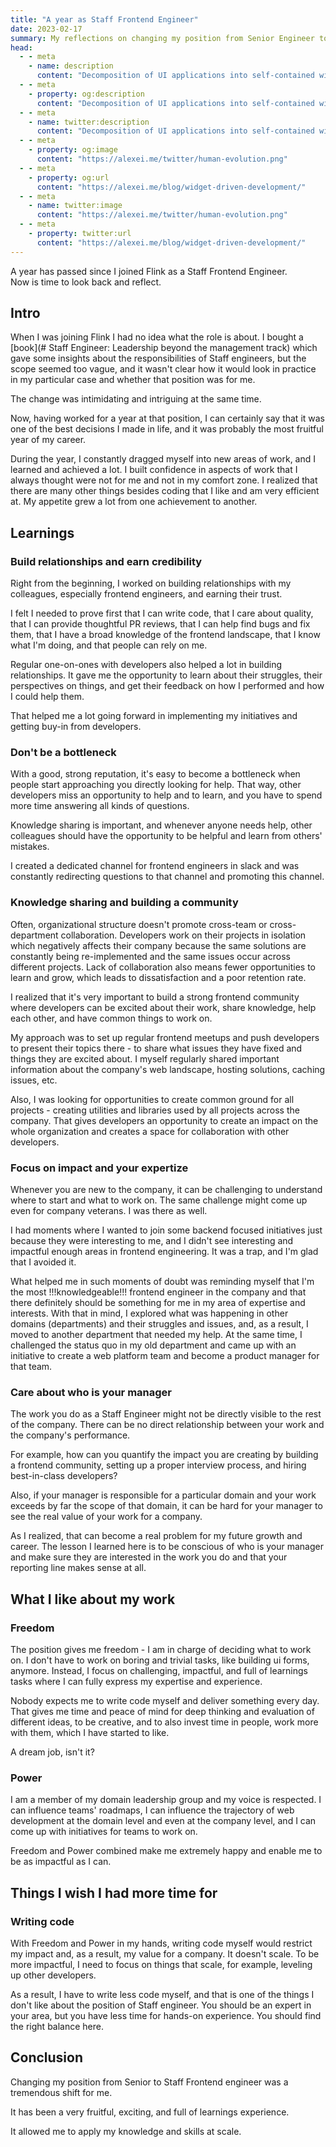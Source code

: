 ```yaml
---
title: "A year as Staff Frontend Engineer"
date: 2023-02-17
summary: My reflections on changing my position from Senior Engineer to Staff Frontend Engineer
head:
  - - meta
    - name: description
      content: "Decomposition of UI applications into self-contained widgets leveraging streamlined Data Management"
  - - meta
    - property: og:description
      content: "Decomposition of UI applications into self-contained widgets leveraging streamlined Data Management"
  - - meta
    - name: twitter:description
      content: "Decomposition of UI applications into self-contained widgets leveraging streamlined Data Management"
  - - meta
    - property: og:image
      content: "https://alexei.me/twitter/human-evolution.png"
  - - meta
    - property: og:url
      content: "https://alexei.me/blog/widget-driven-development/"
  - - meta
    - name: twitter:image
      content: "https://alexei.me/twitter/human-evolution.png"
  - - meta
    - property: twitter:url
      content: "https://alexei.me/blog/widget-driven-development/"
---
```


A year has passed since I joined Flink as a Staff Frontend Engineer.  
Now is time to look back and reflect.  
  
## Intro

When I was joining Flink I had no idea what the role is about. I bought a [book](# Staff Engineer: Leadership beyond the management track) which gave some insights about the responsibilities of Staff engineers, but the scope seemed too vague, and it wasn't clear how it would look in practice in my particular case and whether that position was for me.  
  
The change was intimidating and intriguing at the same time.
  
Now, having worked for a year at that position, I can certainly say that it was one of the best decisions I made in life, and it was probably the most fruitful year of my career.  
  
During the year, I constantly dragged myself into new areas of work, and I learned and achieved a lot. I built confidence in aspects of work that I always thought were not for me and not in my comfort zone. I realized that there are many other things besides coding that I like and am very efficient at. My appetite grew a lot from one achievement to another.

## Learnings

### Build relationships and earn credibility

Right from the beginning, I worked on building relationships with my colleagues, especially frontend engineers, and earning their trust.  
  
I felt I needed to prove first that I can write code, that I care about quality, that I can provide thoughtful PR reviews, that I can help find bugs and fix them, that I have a broad knowledge of the frontend landscape, that I know what I'm doing, and that people can rely on me.

Regular one-on-ones with developers also helped a lot in building relationships. It gave me the opportunity to learn about their struggles, their perspectives on things, and get their feedback on how I performed and how I could help them.

That helped me a lot going forward in implementing my initiatives and getting buy-in from developers.
  
### Don't be a bottleneck

With a good, strong reputation, it's easy to become a bottleneck when people start approaching you directly looking for help. That way, other developers miss an opportunity to help and to learn, and you have to spend more time answering all kinds of questions.

Knowledge sharing is important, and whenever anyone needs help, other colleagues should have the opportunity to be helpful and learn from others' mistakes.

I created a dedicated channel for frontend engineers in slack and was constantly redirecting questions to that channel and promoting this channel.
  
### Knowledge sharing and building a community

Often, organizational structure doesn't promote cross-team or cross-department collaboration. Developers work on their projects in isolation which negatively affects their company because the same solutions are constantly being re-implemented and the same issues occur across different projects. Lack of collaboration also means fewer opportunities to learn and grow, which leads to dissatisfaction and a poor retention rate.

I realized that it's very important to build a strong frontend community where developers can be excited about their work, share knowledge, help each other, and have common things to work on.

My approach was to set up regular frontend meetups and push developers to present their topics there - to share what issues they have fixed and things they are excited about. I myself regularly shared important information about the company's web landscape, hosting solutions, caching issues, etc.

Also, I was looking for opportunities to create common ground for all projects - creating utilities and libraries used by all projects across the company. That gives developers an opportunity to create an impact on the whole organization and creates a space for collaboration with other developers.

### Focus on impact and your expertize

Whenever you are new to the company, it can be challenging to understand where to start and what to work on. The same challenge might come up even for company veterans. I was there as well.

I had moments where I wanted to join some backend focused initiatives just because they were interesting to me, and I didn't see interesting and impactful enough areas in frontend engineering. It was a trap, and I'm glad that I avoided it.

What helped me in such moments of doubt was reminding myself that I'm the most !!!knowledgeable!!! frontend engineer in the company and that there definitely should be something for me in my area of expertise and interests. With that in mind, I explored what was happening in other domains (departments) and their struggles and issues, and, as a result, I moved to another department that needed my help. At the same time, I challenged the status quo in my old department and came up with an initiative to create a web platform team and become a product manager for that team.

### Care about who is your manager

The work you do as a Staff Engineer might not be directly visible to the rest of the company. There can be no direct relationship between your work and the company's performance.

For example, how can you quantify the impact you are creating by building a frontend community, setting up a proper interview process, and hiring best-in-class developers?

Also, if your manager is responsible for a particular domain and your work exceeds by far the scope of that domain, it can be hard for your manager to see the real value of your work for a company.

As I realized, that can become a real problem for my future growth and career. The lesson I learned here is to be conscious of who is your manager and make sure they are interested in the work you do and that your reporting line makes sense at all.

## What I like about my work

### Freedom

The position gives me freedom - I am in charge of deciding what to work on. I don't have to work on boring and trivial tasks, like building ui forms, anymore. Instead, I focus on challenging, impactful, and full of learnings tasks where I can fully express my expertise and experience.

Nobody expects me to write code myself and deliver something every day. That gives me time and peace of mind for deep thinking and evaluation of different ideas, to be creative, and to also invest time in people, work more with them, which I have started to like.

A dream job, isn't it?

### Power

I am a member of my domain leadership group and my voice is respected. I can influence teams' roadmaps, I can influence the trajectory of web development at the domain level and even at the company level, and I can come up with initiatives for teams to work on.

Freedom and Power combined make me extremely happy and enable me to be as impactful as I can.

## Things I wish I had more time for

### Writing code

With Freedom and Power in my hands, writing code myself would restrict my impact and, as a result, my value for a company. It doesn't scale. To be more impactful, I need to focus on things that scale, for example, leveling up other developers.

As a result, I have to write less code myself, and that is one of the things I don't like about the position of Staff engineer. You should be an expert in your area, but you have less time for hands-on experience. You should find the right balance here.

## Conclusion

Changing my position from Senior to Staff Frontend engineer was a tremendous shift for me.

It has been a very fruitful, exciting, and full of learnings experience.

It allowed me to apply my knowledge and skills at scale.